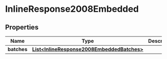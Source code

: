 
# InlineResponse2008Embedded

## Properties
Name | Type | Description | Notes
------------ | ------------- | ------------- | -------------
**batches** | [**List&lt;InlineResponse2008EmbeddedBatches&gt;**](InlineResponse2008EmbeddedBatches.md) |  |  [optional]



